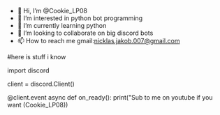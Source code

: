- 👋 Hi, I’m @Cookie_LP08
- 👀 I’m interested in python bot programming
- 🌱 I’m currently learning python
- 💞️ I’m looking to collaborate on big discord bots
- 📫 How to reach me gmail:nicklas.jakob.007@gmail.com


#here is stuff i know

import discord

client = discord.Client()


@client.event
async def on_ready():
    print("Sub to me on youtube if you want (Cookie_LP08))
    

